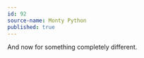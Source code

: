 ```yaml
---
id: 92
source-name: Monty Python
published: true
---
```

 And now for something completely different.
